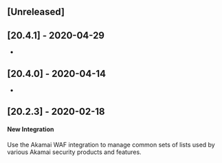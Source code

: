 ## [Unreleased]


## [20.4.1] - 2020-04-29
-


## [20.4.0] - 2020-04-14
-


## [20.2.3] - 2020-02-18
#### New Integration
Use the Akamai WAF integration to manage common sets of lists used by various Akamai security products and features.

